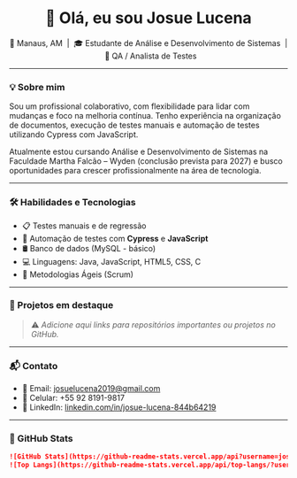 <h1 align="center">👋 Olá, eu sou Josue Lucena</h1>

<p align="center">
  📍 Manaus, AM &nbsp;|&nbsp;
  🎓 Estudante de Análise e Desenvolvimento de Sistemas &nbsp;|&nbsp;
  🧪 QA / Analista de Testes
</p>

---

### 💡 Sobre mim

Sou um profissional colaborativo, com flexibilidade para lidar com mudanças e foco na melhoria contínua. Tenho experiência na organização de documentos, execução de testes manuais e automação de testes utilizando Cypress com JavaScript.

Atualmente estou cursando Análise e Desenvolvimento de Sistemas na Faculdade Martha Falcão – Wyden (conclusão prevista para 2027) e busco oportunidades para crescer profissionalmente na área de tecnologia.

---

### 🛠️ Habilidades e Tecnologias

- 📋 Testes manuais e de regressão
- 🤖 Automação de testes com **Cypress** e **JavaScript**
- 🛢️ Banco de dados (MySQL - básico)
- 💻 Linguagens: Java, JavaScript, HTML5, CSS, C
- 🧠 Metodologias Ágeis (Scrum)

---

### 📌 Projetos em destaque

> ⚠️ *Adicione aqui links para repositórios importantes ou projetos no GitHub.*

---

### 📬 Contato

- 📧 Email: [josuelucena2019@gmail.com](mailto:josuelucena2019@gmail.com)
- 📱 Celular: +55 92 8191-9817
- 💼 LinkedIn: [linkedin.com/in/josue-lucena-844b64219](https://www.linkedin.com/in/josue-lucena-844b64219/)

---

### 🏅 GitHub Stats

```markdown
![GitHub Stats](https://github-readme-stats.vercel.app/api?username=josuelucena&show_icons=true&theme=default)
![Top Langs](https://github-readme-stats.vercel.app/api/top-langs/?username=josuelucena&layout=compact)
